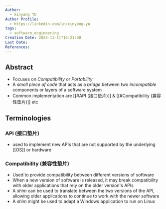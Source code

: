 ```yaml
---
Author:
  - Xinyang YU
Author Profile:
  - https://linkedin.com/in/xinyang-yu
tags:
  - software_engineering
Creation Date: 2023-11-11T16:21:00
Last Date: 
References:
---
```

## Abstract
- Focuses on *Compatibility* or *Portability*
- A *small piece of code* that acts as a *bridge* between two *incompatible* components or layers of a software system
- Common implementation are [[#API (接口垫片)]] & [[#Compatibility (兼容性垫片)]] etc

## Terminologies
### API (接口垫片)
- used to implement new APIs that are not supported by the underlying [[OS]] or hardware
### Compatibility (兼容性垫片)
- Used to provide compatibility between different versions of software
- When a new version of software is released, it may break compatibility with older applications that rely on the older version's APIs
- A *shim* can be used to translate between the two versions of the API, allowing older applications to continue to work with the newer software
- A *shim* might be used to adapt a Windows application to run on Linux



